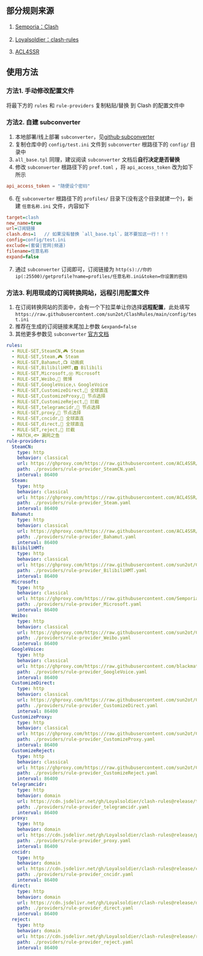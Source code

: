 ## 部分规则来源

1. [Semporia：Clash](https://github.com/Semporia/Clash)

2. [Loyalsoldier：clash-rules](https://github.com/Loyalsoldier/clash-rules)

3. [ACL4SSR](https://github.com/ACL4SSR/ACL4SSR)


## 使用方法

### 方法1. 手动修改配置文件

将最下方的 `rules` 和 `rule-providers` 复制粘贴/替换 到 Clash 的配置文件中

### 方法2. 自建 subconverter 

1. 本地部署/线上部署 `subconverter`，见[github·subconverter](https://github.com/tindy2013/subconverter/blob/master/README-cn.md)
2. 复制仓库中的 `config/test.ini` 文件到 `subconverter` 根路径下的 `config/` 目录中
4. `all_base.tpl` 同理，建议阅读 `subconverter` 文档后**自行决定是否替换**
5. 修改 `subconverter` 根路径下的 `pref.toml` ，将 `api_access_token` 改为如下所示
```toml
api_access_token = "随便设个密码"
```
6. 在 `subconverter` 根路径下的 `profiles/` 目录下(没有这个目录就建一个)，新建 `任意名称.ini` 文件，内容如下
```ini
target=clash
new_name=true
url=订阅链接
clash.dns=1   // 如果没有替换 `all_base.tpl`，就不要加这一行！！！
config=config/test.ini
exclude=(套餐|官网|频道)
filename=任意名称
expand=false
```
7. 通过 `subconverter` 订阅即可，订阅链接为 `http(s)://你的ip(:25500)/getprofile?name=profiles/任意名称.ini&token=你设置的密码`

### 方法3. 利用现成的订阅转换网站，远程引用配置文件

1. 在订阅转换网站的页面中，会有一个下拉菜单让你选择**远程配置**，此处填写 `https://raw.githubusercontent.com/sun2ot/ClashRules/main/config/test.ini`
2. 推荐在生成的订阅链接末尾加上参数 `&expand=false`
3. 其他更多参数见 `subconverter` [官方文档](https://github.com/tindy2013/subconverter/blob/master/README-cn.md#%E8%B0%83%E7%94%A8%E8%AF%B4%E6%98%8E-%E8%BF%9B%E9%98%B6)


```yaml
rules:
  - RULE-SET,SteamCN,🎮️ Steam
  - RULE-SET,Steam,🎮️ Steam
  - RULE-SET,Bahamut,📺️ 动画疯
  - RULE-SET,BilibiliHMT,🅱 Bilibili
  - RULE-SET,Microsoft,Ⓜ️ Microsoft
  - RULE-SET,Weibo,👊 微博
  - RULE-SET,GoogleVoice,📞 GoogleVoice
  - RULE-SET,CustomizeDirect,🎯 全球直连
  - RULE-SET,CustomizeProxy,🚀 节点选择
  - RULE-SET,CustomizeReject,🛑 拦截
  - RULE-SET,telegramcidr,🚀 节点选择
  - RULE-SET,proxy,🚀 节点选择
  - RULE-SET,cncidr,🎯 全球直连
  - RULE-SET,direct,🎯 全球直连
  - RULE-SET,reject,🛑 拦截
  - MATCH,🐟 漏网之鱼
rule-providers:
  SteamCN:
    type: http
    behavior: classical
    url: https://ghproxy.com/https://raw.githubusercontent.com/ACL4SSR/ACL4SSR/master/Clash/Providers/Ruleset/SteamCN.yaml
    path: ./providers/rule-provider_SteamCN.yaml
    interval: 86400
  Steam:
    type: http
    behavior: classical
    url: https://ghproxy.com/https://raw.githubusercontent.com/ACL4SSR/ACL4SSR/master/Clash/Providers/Ruleset/Steam.yaml
    path: ./providers/rule-provider_Steam.yaml
    interval: 86400
  Bahamut:
    type: http
    behavior: classical
    url: https://ghproxy.com/https://raw.githubusercontent.com/ACL4SSR/ACL4SSR/master/Clash/Providers/Ruleset/Bahamut.yaml
    path: ./providers/rule-provider_Bahamut.yaml
    interval: 86400
  BilibiliHMT:
    type: http
    behavior: classical
    url: https://ghproxy.com/https://raw.githubusercontent.com/sun2ot/ClashRules/main/RuleSet/BilibiliHMT.yaml
    path: ./providers/rule-provider_BilibiliHMT.yaml
    interval: 86400
  Microsoft:
    type: http
    behavior: classical
    url: https://ghproxy.com/https://raw.githubusercontent.com/Semporia/Clash/master/Rule/Microsoft.yaml
    path: ./providers/rule-provider_Microsoft.yaml
    interval: 86400
  Weibo:
    type: http
    behavior: classical
    url: https://ghproxy.com/https://raw.githubusercontent.com/sun2ot/ClashRules/main/RuleSet/Weibo.yaml
    path: ./providers/rule-provider_Weibo.yaml
    interval: 86400
  GoogleVoice:
    type: http
    behavior: classical
    url: https://ghproxy.com/https://raw.githubusercontent.com/blackmatrix7/ios_rule_script/master/rule/Clash/GoogleVoice/GoogleVoice.yaml
    path: ./providers/rule-provider_GoogleVoice.yaml
    interval: 86400
  CustomizeDirect:
    type: http
    behavior: classical
    url: https://ghproxy.com/https://raw.githubusercontent.com/sun2ot/ClashRules/main/RuleSet/CustomizeDirect.yaml
    path: ./providers/rule-provider_CustomizeDirect.yaml
    interval: 86400
  CustomizeProxy:
    type: http
    behavior: classical
    url: https://ghproxy.com/https://raw.githubusercontent.com/sun2ot/ClashRules/main/RuleSet/CustomizeProxy.yaml
    path: ./providers/rule-provider_CustomizeProxy.yaml
    interval: 86400
  CustomizeReject:
    type: http
    behavior: classical
    url: https://ghproxy.com/https://raw.githubusercontent.com/sun2ot/ClashRules/main/RuleSet/CustomizeReject.yaml
    path: ./providers/rule-provider_CustomizeReject.yaml
    interval: 86400
  telegramcidr:
    type: http
    behavior: domain
    url: https://cdn.jsdelivr.net/gh/Loyalsoldier/clash-rules@release/telegramcidr.txt
    path: ./providers/rule-provider_telegramcidr.yaml
    interval: 86400
  proxy:
    type: http
    behavior: domain
    url: https://cdn.jsdelivr.net/gh/Loyalsoldier/clash-rules@release/proxy.txt
    path: ./providers/rule-provider_proxy.yaml
    interval: 86400
  cncidr:
    type: http
    behavior: domain
    url: https://cdn.jsdelivr.net/gh/Loyalsoldier/clash-rules@release/cncidr.txt
    path: ./providers/rule-provider_cncidr.yaml
    interval: 86400
  direct:
    type: http
    behavior: domain
    url: https://cdn.jsdelivr.net/gh/Loyalsoldier/clash-rules@release/direct.txt
    path: ./providers/rule-provider_direct.yaml
    interval: 86400
  reject:
    type: http
    behavior: domain
    url: https://cdn.jsdelivr.net/gh/Loyalsoldier/clash-rules@release/reject.txt
    path: ./providers/rule-provider_reject.yaml
    interval: 86400
```
